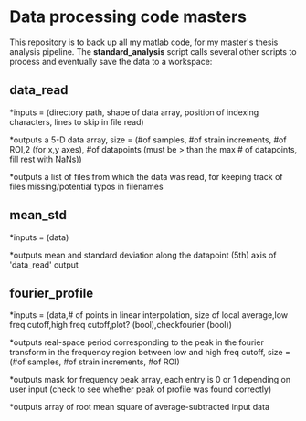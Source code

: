 # Data processing code masters

This repository is to back up all my matlab code, for my master's thesis analysis pipeline. 
The <b>standard_analysis</b> script calls several other scripts to process and eventually save the data to a workspace:

## data_read
  *inputs = (directory path, shape of data array, position of indexing characters, lines to skip in file read)
  
  *outputs a 5-D data array, 
  size = (#of samples,
          #of strain increments,
          #of ROI,2 (for x,y axes),
          #of datapoints (must be > than the max # of datapoints, fill rest with NaNs))
          
  *outputs a list of files from which the data was read, for keeping track of files missing/potential typos in filenames

## mean_std
  *inputs = (data)
  
  *outputs mean and standard deviation along the datapoint (5th) axis of 'data_read' output
  
## fourier_profile
  *inputs = (data,# of points in linear interpolation, size of local average,low freq cutoff,high freq cutoff,plot? (bool),checkfourier     (bool))
  
  *outputs real-space period corresponding to the peak in the fourier transform in the frequency region between low and high freq cutoff,
  size = (#of samples,
          #of strain increments,
          #of ROI)
  
  *outputs mask for frequency peak array, each entry is 0 or 1 depending on user input (check to see whether peak of profile was found        correctly)
  
  *outputs array of root mean square of average-subtracted input data
  

  
  
